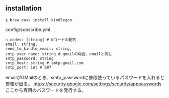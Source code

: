 ## installation

```
$ brew cask install kindlegen
```

config/subscribe.yml
```
n_codes: [string] # Nコードの配列
email: string,
send_to_kindle_email: string,
smtp_user_name: string # gmailの場合、emailと同じ
smtp_password: string
smtp_host: string # smtp.gmail.com
smtp_port: int # 587
```

emailがGMailのとき、smtp_passwordに普段使っているパスワードを入れると警告が出る。
https://security.google.com/settings/security/apppasswords
ここから専用のパスワードを発行する。
